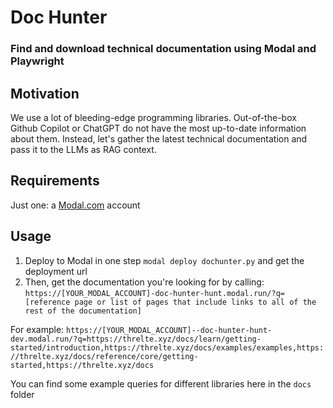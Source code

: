 # Doc Hunter

### Find and download technical documentation using Modal and Playwright

## Motivation

We use a lot of bleeding-edge programming libraries. Out-of-the-box Github Copilot or ChatGPT do not have the most up-to-date information about them. Instead, let's gather the latest technical documentation and pass it to the LLMs as RAG context.

## Requirements

Just one: a [Modal.com](https://modal.com) account

## Usage

1. Deploy to Modal in one step `modal deploy dochunter.py` and get the deployment url
2. Then, get the documentation you're looking for by calling: `https://[YOUR_MODAL_ACCOUNT]-doc-hunter-hunt.modal.run/?q=[reference page or list of pages that include links to all of the rest of the documentation]`

For example: `https://[YOUR_MODAL_ACCOUNT]--doc-hunter-hunt-dev.modal.run/?q=https://threlte.xyz/docs/learn/getting-started/introduction,https://threlte.xyz/docs/examples/examples,https://threlte.xyz/docs/reference/core/getting-started,https://threlte.xyz/docs`

You can find some example queries for different libraries here in the `docs` folder
